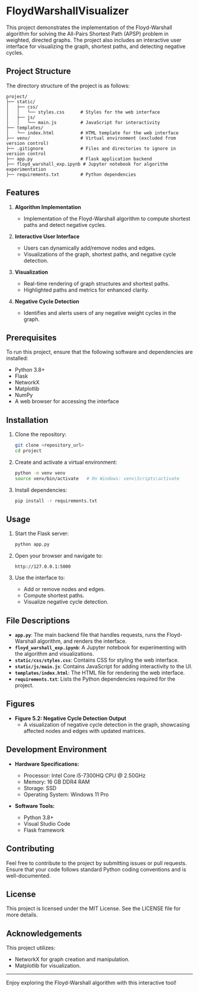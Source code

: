 # FloydWarshallVisualizer

This project demonstrates the implementation of the Floyd-Warshall algorithm for solving the All-Pairs Shortest Path (APSP) problem in weighted, directed graphs. The project also includes an interactive user interface for visualizing the graph, shortest paths, and detecting negative cycles.

## Project Structure

The directory structure of the project is as follows:

```
project/
├── static/
│   ├── css/
│   │   └── styles.css      # Styles for the web interface
│   ├── js/
│   │   └── main.js         # JavaScript for interactivity
├── templates/
│   └── index.html          # HTML template for the web interface
├── venv/                   # Virtual environment (excluded from version control)
├── .gitignore              # Files and directories to ignore in version control
├── app.py                  # Flask application backend
├── floyd_warshall_exp.ipynb # Jupyter notebook for algorithm experimentation
├── requirements.txt        # Python dependencies
```

## Features

1. **Algorithm Implementation**
   - Implementation of the Floyd-Warshall algorithm to compute shortest paths and detect negative cycles.

2. **Interactive User Interface**
   - Users can dynamically add/remove nodes and edges.
   - Visualizations of the graph, shortest paths, and negative cycle detection.

3. **Visualization**
   - Real-time rendering of graph structures and shortest paths.
   - Highlighted paths and metrics for enhanced clarity.

4. **Negative Cycle Detection**
   - Identifies and alerts users of any negative weight cycles in the graph.

## Prerequisites

To run this project, ensure that the following software and dependencies are installed:

- Python 3.8+
- Flask
- NetworkX
- Matplotlib
- NumPy
- A web browser for accessing the interface

## Installation

1. Clone the repository:
   ```bash
   git clone <repository_url>
   cd project
   ```

2. Create and activate a virtual environment:
   ```bash
   python -m venv venv
   source venv/bin/activate   # On Windows: venv\Scripts\activate
   ```

3. Install dependencies:
   ```bash
   pip install -r requirements.txt
   ```

## Usage

1. Start the Flask server:
   ```bash
   python app.py
   ```

2. Open your browser and navigate to:
   ```
   http://127.0.0.1:5000
   ```

3. Use the interface to:
   - Add or remove nodes and edges.
   - Compute shortest paths.
   - Visualize negative cycle detection.

## File Descriptions

- **`app.py`**: The main backend file that handles requests, runs the Floyd-Warshall algorithm, and renders the interface.
- **`floyd_warshall_exp.ipynb`**: A Jupyter notebook for experimenting with the algorithm and visualizations.
- **`static/css/styles.css`**: Contains CSS for styling the web interface.
- **`static/js/main.js`**: Contains JavaScript for adding interactivity to the UI.
- **`templates/index.html`**: The HTML file for rendering the web interface.
- **`requirements.txt`**: Lists the Python dependencies required for the project.

## Figures

- **Figure 5.2: Negative Cycle Detection Output**
   - A visualization of negative cycle detection in the graph, showcasing affected nodes and edges with updated matrices.

## Development Environment

- **Hardware Specifications:**
  - Processor: Intel Core i5-7300HQ CPU @ 2.50GHz
  - Memory: 16 GB DDR4 RAM
  - Storage: SSD
  - Operating System: Windows 11 Pro

- **Software Tools:**
  - Python 3.8+
  - Visual Studio Code
  - Flask framework

## Contributing

Feel free to contribute to the project by submitting issues or pull requests. Ensure that your code follows standard Python coding conventions and is well-documented.

## License

This project is licensed under the MIT License. See the LICENSE file for more details.

## Acknowledgements

This project utilizes:
- NetworkX for graph creation and manipulation.
- Matplotlib for visualization.

---

Enjoy exploring the Floyd-Warshall algorithm with this interactive tool!
